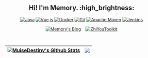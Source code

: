<div align="center">
  <h2>Hi! I'm Memory. :high_brightness:</h2>
</div>


<div align="center">
  
  [![Java](https://img.shields.io/badge/java-%23ED8B00.svg?style=for-the-badge&logo=openjdk&logoColor=white)](https://www.oracle.com/cn/java/)
  [![Vue.js](https://img.shields.io/badge/vuejs-%2335495e.svg?style=for-the-badge&logo=vuedotjs&logoColor=%234FC08D)](https://cn.vuejs.org/)
  [![Docker](https://img.shields.io/badge/docker-%230db7ed.svg?style=for-the-badge&logo=docker&logoColor=white)](https://www.docker.com/get-started/)
  [![Git](https://img.shields.io/badge/git-%23F05033.svg?style=for-the-badge&logo=git&logoColor=white)](https://git-scm.com/)
  [![Apache Maven](https://img.shields.io/badge/Apache%20Maven-C71A36?style=for-the-badge&logo=Apache%20Maven&logoColor=white)](https://maven.apache.org/)
  [![Jenkins](https://img.shields.io/badge/jenkins-%232C5263.svg?style=for-the-badge&logo=jenkins&logoColor=white)](https://www.jenkins.io/zh/)

  [![Memory's Blog](https://img.shields.io/badge/Blog-@Memory-0078d7.svg?style=flat-square)](https://memoryzy.pages.dev/)
  &nbsp;&nbsp;
  [![ZhiYouToolkit](https://img.shields.io/badge/IDEA%20Plugin-ZhiYouToolkit-7d4698.svg?style=flat-square)](https://github.com/MemoryZy/ZhiYouToolkit)

<br/>
  
| <a href="https://github.com/MemoryZy"><img align="center" src="https://github-readme-stats.vercel.app/api?username=MemoryZy&show_icons=true&include_all_commits=true&theme=buefy&hide_border=true" alt="MuiseDestiny's Github Stats" /></a> | <a href="https://github.com/MemoryZy"><img align="center" src="https://github-readme-stats.vercel.app/api/top-langs/?username=MemoryZy&layout=compact&theme=buefy&hide_border=true" /></a> |
| ------------- | ------------- |

</div>

